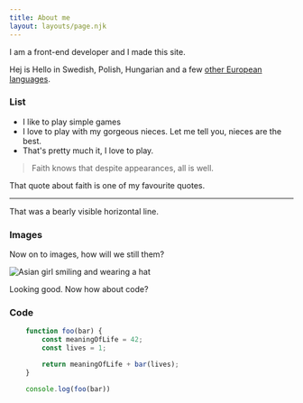 ```yaml
---
title: About me
layout: layouts/page.njk
---
```


I am a front-end developer and I made this site.

Hej is Hello in Swedish, Polish, Hungarian and a few [other European languages](https://en.wiktionary.org/wiki/hej).

### List
* I like to play simple games
* I love to play with my gorgeous nieces. Let me tell you, nieces are the best.
* That's pretty much it, I love to play.

> Faith knows that despite appearances, all is well.

That quote about faith is one of my favourite quotes.

---

That was a bearly visible horizontal line.

### Images
Now on to images, how will we still them?


![Asian girl smiling and wearing a hat](/assets/img/profile-pic-girl-in-hat.jpg)


Looking good.
Now how about code?

### Code

```js
	function foo(bar) {
		const meaningOfLife = 42;
		const lives = 1;

		return meaningOfLife + bar(lives);
	}

	console.log(foo(bar))
```